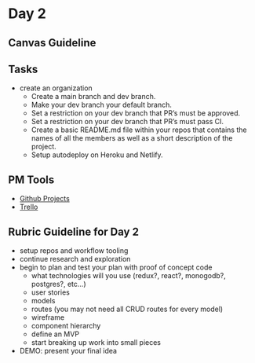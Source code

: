 



# Day 2 

## Canvas Guideline
## Tasks 
-  create an organization 
    - Create a main branch and dev branch.
    - Make your dev branch your default branch.
    - Set a restriction on your dev branch that PR’s must be approved.
    - Set a restriction on your dev branch that PR’s must pass CI.
    - Create a basic README.md file within your repos that contains the names of all the members as well as a short description of the project.
    - Setup autodeploy on Heroku and Netlify.

## PM Tools 
- [Github Projects](https://help.github.com/en/articles/about-project-boards)
- [Trello](https://trello.com/)

## Rubric Guideline for Day 2 
- setup repos and workflow tooling
- continue research and exploration
- begin to plan and test your plan with proof of concept code
    - what technologies will you use (redux?, react?, monogodb?, postgres?, etc...)
    - user stories
    - models
    - routes (you may not need all CRUD routes for every model)
    - wireframe
    - component hierarchy
    - define an MVP
    - start breaking up work into small pieces
- DEMO: present your final idea
